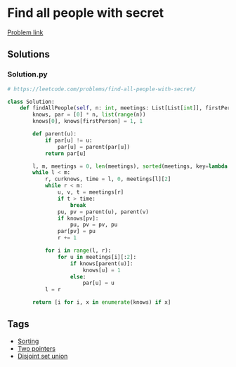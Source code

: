 # Find all people with secret

[Problem link](https://leetcode.com/problems/find-all-people-with-secret/)

## Solutions


### Solution.py
```py
# https://leetcode.com/problems/find-all-people-with-secret/

class Solution:
    def findAllPeople(self, n: int, meetings: List[List[int]], firstPerson: int) -> List[int]:
        knows, par = [0] * n, list(range(n))
        knows[0], knows[firstPerson] = 1, 1

        def parent(u):
            if par[u] != u:
                par[u] = parent(par[u])
            return par[u]

        l, m, meetings = 0, len(meetings), sorted(meetings, key=lambda x: x[2])
        while l < m:
            r, curknows, time = l, 0, meetings[l][2]
            while r < m:
                u, v, t = meetings[r]
                if t > time:
                    break
                pu, pv = parent(u), parent(v)
                if knows[pv]:
                    pu, pv = pv, pu
                par[pv] = pu
                r += 1

            for i in range(l, r):
                for u in meetings[i][:2]:
                    if knows[parent(u)]:
                        knows[u] = 1
                    else:
                        par[u] = u
            l = r

        return [i for i, x in enumerate(knows) if x]
```
## Tags

* [Sorting](/Collections/sorting.md#sorting)
* [Two pointers](/Collections/two-pointers.md#two-pointers)
* [Disjoint set union](/Collections/disjoint-set-union.md#disjoint-set-union)
